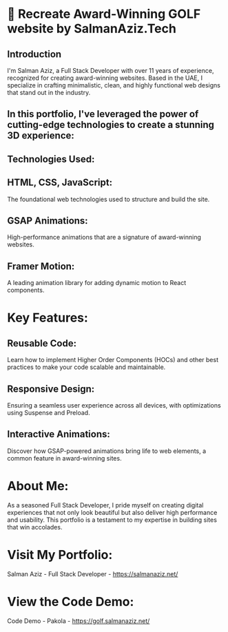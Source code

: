 # 🌟 Recreate Award-Winning GOLF website by SalmanAziz.Tech
##  Introduction
I'm Salman Aziz, a Full Stack Developer with over 11 years of experience, recognized for creating award-winning websites. Based in the UAE, I specialize in crafting minimalistic, clean, and highly functional web designs that stand out in the industry.

##  In this portfolio, I've leveraged the power of cutting-edge technologies to create a stunning 3D experience:

##  Technologies Used:
##  HTML, CSS, JavaScript:
The foundational web technologies used to structure and build the site.

##  GSAP Animations:
High-performance animations that are a signature of award-winning websites.

##  Framer Motion:
A leading animation library for adding dynamic motion to React components.

#  Key Features:
##  Reusable Code:
Learn how to implement Higher Order Components (HOCs) and other best practices to make your code scalable and maintainable.

##  Responsive Design:
Ensuring a seamless user experience across all devices, with optimizations using Suspense and Preload.

##  Interactive Animations:
Discover how GSAP-powered animations bring life to web elements, a common feature in award-winning sites.

# About Me:
As a seasoned Full Stack Developer, I pride myself on creating digital experiences that not only look beautiful but also deliver high performance and usability. This portfolio is a testament to my expertise in building sites that win accolades.

# Visit My Portfolio:
Salman Aziz - Full Stack Developer - https://salmanaziz.net/

# View the Code Demo:
Code Demo - Pakola - https://golf.salmanaziz.net/
